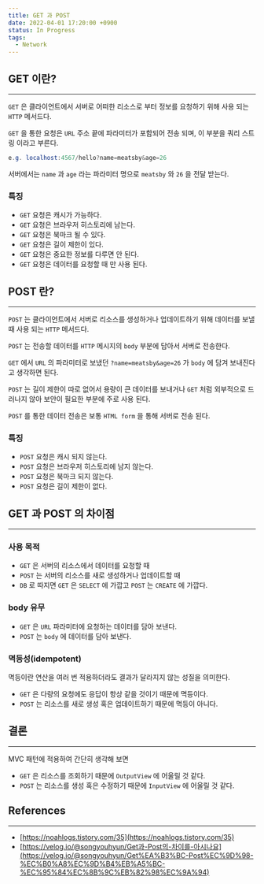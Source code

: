 ```yaml
---
title: GET 과 POST
date: 2022-04-01 17:20:00 +0900
status: In Progress
tags:
  - Network
---
```


## GET 이란?

---

`GET` 은 클라이언트에서 서버로 어떠한 리소스로 부터 정보를 요청하기 위해 사용 되는 `HTTP` 메서드다.

`GET` 을 통한 요청은 `URL` 주소 끝에 파라미터가 포함되어 전송 되며, 이 부분을 쿼리 스트링 이라고 부른다.

```java
e.g. localhost:4567/hello?name=meatsby&age=26
```

서버에서는 `name` 과 `age` 라는 파라미터 명으로 `meatsby` 와 `26` 을 전달 받는다.

### 특징

- `GET` 요청은 캐시가 가능하다.
- `GET` 요청은 브라우저 히스토리에 남는다.
- `GET` 요청은 북마크 될 수 있다.
- `GET` 요청은 길이 제한이 있다.
- `GET` 요청은 중요한 정보를 다루면 안 된다.
- `GET` 요청은 데이터를 요청할 때 만 사용 된다.

## POST 란?

---

`POST` 는 클라이언트에서 서버로 리소스를 생성하거나 업데이트하기 위해 데이터를 보낼 때 사용 되는 `HTTP` 메서드다.

`POST` 는 전송할 데이터를 `HTTP` 메시지의 `body` 부분에 담아서 서버로 전송한다.

`GET` 에서 `URL` 의 파라미터로 보냈던 `?name=meatsby&age=26` 가 `body` 에 담겨 보내진다고 생각하면 된다.

`POST` 는 길이 제한이 따로 없어서 용량이 큰 데이터를 보내거나 `GET` 처럼 외부적으로 드러나지 않아 보안이 필요한 부분에 주로 사용 된다.

`POST` 를 통한 데이터 전송은 보통 `HTML form` 을 통해 서버로 전송 된다.

### 특징

- `POST` 요청은 캐시 되지 않는다.
- `POST` 요청은 브라우저 히스토리에 남지 않는다.
- `POST` 요청은 북마크 되지 않는다.
- `POST` 요청은 길이 제한이 없다.

## GET 과 POST 의 차이점

---

### 사용 목적

- `GET` 은 서버의 리소스에서 데이터를 요청할 때
- `POST` 는 서버의 리소스를 새로 생성하거나 업데이트할 때
- `DB` 로 따지면 `GET` 은 `SELECT` 에 가깝고 `POST` 는 `CREATE` 에 가깝다.

### body 유무

- `GET` 은 `URL` 파라미터에 요청하는 데이터를 담아 보낸다.
- `POST` 는 `body` 에 데이터를 담아 보낸다.

### 멱등성(idempotent)

멱등이란 연산을 여러 번 적용하더라도 결과가 달라지지 않는 성질을 의미한다.

- `GET` 은 다량의 요청에도 응답이 항상 같을 것이기 때문에 멱등이다.
- `POST` 는 리소스를 새로 생성 혹은 업데이트하기 때문에 멱등이 아니다.

## 결론

---

MVC 패턴에 적용하여 간단히 생각해 보면

- `GET` 은 리소스를 조회하기 때문에 `OutputView` 에 어울릴 것 같다.
- `POST` 는 리소스를 생성 혹은 수정하기 때문에 `InputView` 에 어울릴 것 같다.

## References

---

- [https://noahlogs.tistory.com/35](https://noahlogs.tistory.com/35)
- [https://velog.io/@songyouhyun/Get과-Post의-차이를-아시나요](https://velog.io/@songyouhyun/Get%EA%B3%BC-Post%EC%9D%98-%EC%B0%A8%EC%9D%B4%EB%A5%BC-%EC%95%84%EC%8B%9C%EB%82%98%EC%9A%94)
